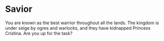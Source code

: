 # Savior

You are known as the best warrior throughout all the lands. The kingdom is under seige by ogres and warlocks, and they have kidnapped Princess Cristina. Are you up for the task?
